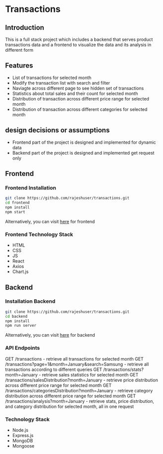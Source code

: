 # Transactions

## Introduction

This is a full stack project which includes a backend that serves product transactions data and a frontend to visualize the data and its analysis in different form

## Features

-   List of transactions for selected month
-   Modify the transaction list with search and filter
-   Naviagte across different page to see hidden set of transactions
-   Statistics about total sales and their count for selected month
-   Distribution of transaction across different price range for selected month
-   Distribution of transaction across different categories for selected month

## design decisions or assumptions

-   Frontend part of the project is designed and implemented for dynamic data
-   Backend part of the project is designed and implemented get request only

## Frontend

### Frontend Installation

```bash
git clone https://github.com/rajeshuser/transactions.git
cd frontend
npm install
npm start
```

Alternatively, you can visit <a href="https://transactions-analysis.netlify.app">here</a> for frontend

### Frontend Technology Stack

-   HTML
-   CSS
-   JS
-   React
-   Axios
-   Chart.js

## Backend

### Installation Backend

```bash
git clone https://github.com/rajeshuser/transactions.git
cd backend
npm install
npm run server
```

Alternatively, you can visit <a href="https://easy-raincoat-wasp.cyclic.app">here</a> for backend

### API Endpoints

GET /transactions - retrieve all transactions for selected month
GET /transactions?page=1&month=January&search=Samsung - retrieve all transactions according to different queries
GET /transactions/stats?month=January - retrieve sales statistics for selected month
GET /transactions/salesDistribution?month=January - retrieve price distribution across different price range for selected month
GET /transactions/categoriesDistribution?month=January - retrieve category distribution across different price range for selected month
GET /transactions/analysis?month=January - retrieve stats, price distribution, and category distribution for selected month, all in one request

### Technology Stack

-   Node.js
-   Express.js
-   MongoDB
-   Mongoose
